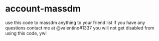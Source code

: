 # account-massdm
use this code to massdm anything to your friend list 
if you have any questions contact me at @valentino#1337
you will not get disabled from using this code, yw!
